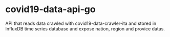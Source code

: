 # covid19-data-api-go

API that reads data crawled with covid19-data-crawler-ita
and stored in InfluxDB time series database and expose nation,
region and provice datas.
